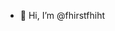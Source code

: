 - 👋 Hi, I’m @fhirstfhiht


<!---
fhirstfhiht/fhirstfhiht is a ✨ special ✨ repository because its `README.md` (this file) appears on your GitHub profile.
You can click the Preview link to take a look at your changes.
--->
